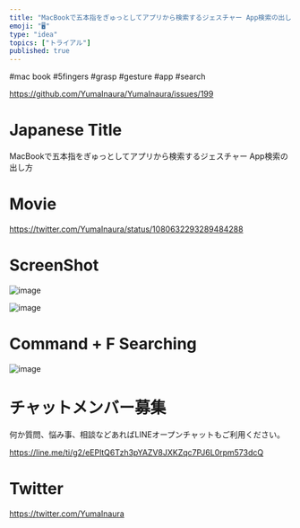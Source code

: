 ```yaml
---
title: "MacBookで五本指をぎゅっとしてアプリから検索するジェスチャー App検索の出し方"
emoji: "🖥"
type: "idea"
topics: ["トライアル"]
published: true
---
```


#mac book #5fingers #grasp #gesture #app #search 

https://github.com/YumaInaura/YumaInaura/issues/199

# Japanese Title

MacBookで五本指をぎゅっとしてアプリから検索するジェスチャー App検索の出し方

# Movie

https://twitter.com/YumaInaura/status/1080632293289484288

# ScreenShot

![image](https://user-images.githubusercontent.com/13635059/50619965-00f6ab00-0f40-11e9-8a8a-fae29fffa0c1.png)

![image](https://user-images.githubusercontent.com/13635059/50619951-f3412580-0f3f-11e9-974e-b85441f3e69d.png)

# Command + F Searching 

![image](https://user-images.githubusercontent.com/13635059/50619829-17503700-0f3f-11e9-998a-74e06c3c9a44.png)









<!-- Update From Qiita API -->

# チャットメンバー募集


何か質問、悩み事、相談などあればLINEオープンチャットもご利用ください。

https://line.me/ti/g2/eEPltQ6Tzh3pYAZV8JXKZqc7PJ6L0rpm573dcQ





# Twitter


https://twitter.com/YumaInaura


<!-- Update From Qiita API -->


